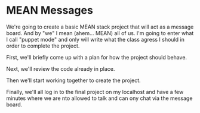 MEAN Messages
===

We're going to create a basic MEAN stack project that will act as a message board. And by "we" I mean (ahem... MEAN) all of us. I'm going to enter what I call "puppet mode" and only will write what the class agress I should in order to complete the project.

First, we'll briefly come up with a plan for how the project should behave.

Next, we'll review the code already in place.

Then we'll start working together to create the project.

Finally, we'll all log in to the final project on my localhost and have a few minutes where we are nto allowed to talk and can ony chat via the message board.

